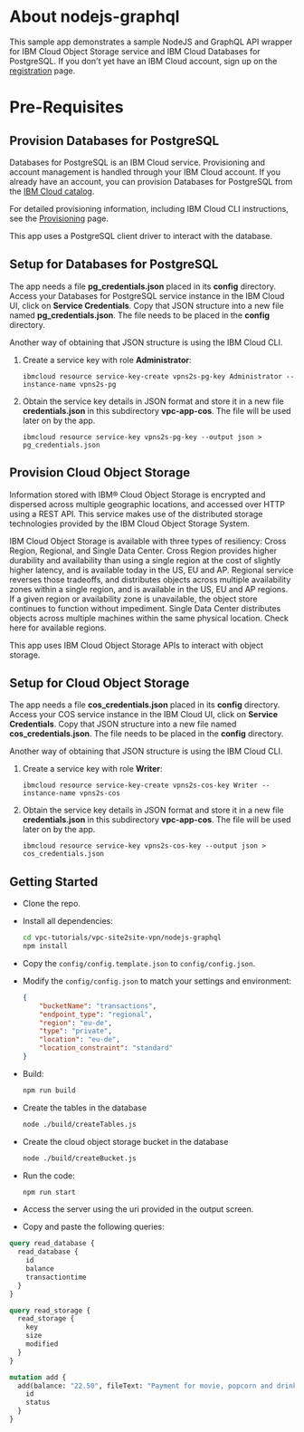 # About nodejs-graphql

This sample app demonstrates a sample NodeJS and GraphQL API wrapper for IBM Cloud Object Storage service and IBM Cloud Databases for PostgreSQL.
If you don't yet have an IBM Cloud account, sign up on the [registration](https://cloud.ibm.com/registration/) page.

# Pre-Requisites

## Provision Databases for PostgreSQL

Databases for PostgreSQL is an IBM Cloud service. Provisioning and account management is handled through your IBM Cloud account. If you already have an account, you can provision Databases for PostgreSQL from the [IBM Cloud catalog](https://cloud.ibm.com/catalog/services/databases-for-postgresql).

For detailed provisioning information, including IBM Cloud CLI instructions, see the [Provisioning](https://cloud.ibm.com/docs/services/databases-for-postgresql?topic=cloud-databases-provisioning) page.

This app uses a PostgreSQL client driver to interact with the database.

## Setup for Databases for PostgreSQL
The app needs a file **pg_credentials.json** placed in its **config** directory. Access your Databases for PostgreSQL service instance in the IBM Cloud UI, click on **Service Credentials**. Copy that JSON structure into a new file named **pg_credentials.json**. The file needs to be placed in the **config** directory.

Another way of obtaining that JSON structure is using the IBM Cloud CLI.
1. Create a service key with role **Administrator**:
   ```
   ibmcloud resource service-key-create vpns2s-pg-key Administrator --instance-name vpns2s-pg
   ```
  
2. Obtain the service key details in JSON format and store it in a new file **credentials.json** in this subdirectory **vpc-app-cos**. The file will be used later on by the app.
   ```
   ibmcloud resource service-key vpns2s-pg-key --output json > pg_credentials.json
   ```

## Provision Cloud Object Storage
Information stored with IBM® Cloud Object Storage is encrypted and dispersed across multiple geographic locations, and accessed over HTTP using a REST API. This service makes use of the distributed storage technologies provided by the IBM Cloud Object Storage System.

IBM Cloud Object Storage is available with three types of resiliency: Cross Region, Regional, and Single Data Center. Cross Region provides higher durability and availability than using a single region at the cost of slightly higher latency, and is available today in the US, EU and AP. Regional service reverses those tradeoffs, and distributes objects across multiple availability zones within a single region, and is available in the US, EU and AP regions. If a given region or availability zone is unavailable, the object store continues to function without impediment. Single Data Center distributes objects across multiple machines within the same physical location. Check here for available regions.

This app uses IBM Cloud Object Storage APIs to interact with object storage.

## Setup for Cloud Object Storage
The app needs a file **cos_credentials.json** placed in its **config** directory. Access your COS service instance in the IBM Cloud UI, click on **Service Credentials**. Copy that JSON structure into a new file named **cos_credentials.json**. The file needs to be placed in the **config** directory.

Another way of obtaining that JSON structure is using the IBM Cloud CLI.
1. Create a service key with role **Writer**:
   ```
   ibmcloud resource service-key-create vpns2s-cos-key Writer --instance-name vpns2s-cos
   ```
  
2. Obtain the service key details in JSON format and store it in a new file **credentials.json** in this subdirectory **vpc-app-cos**. The file will be used later on by the app.
   ```
   ibmcloud resource service-key vpns2s-cos-key --output json > cos_credentials.json
   ```

## Getting Started

- Clone the repo.

- Install all dependencies:

    ```sh
    cd vpc-tutorials/vpc-site2site-vpn/nodejs-graphql
    npm install 
    ```

- Copy the `config/config.template.json` to `config/config.json`.

- Modify the `config/config.json` to match your settings and environment:

    ```json
    {
        "bucketName": "transactions",
        "endpoint_type": "regional",
        "region": "eu-de",
        "type": "private",
        "location": "eu-de",
        "location_constraint": "standard"
    }
    ```

- Build:

    ```sh
    npm run build
    ```


- Create the tables in the database
    ```sh
    node ./build/createTables.js
    ```

- Create the cloud object storage bucket in the database
    ```sh
    node ./build/createBucket.js
    ```

- Run the code:

    ```sh
    npm run start
    ```

- Access the server using the uri provided in the output screen.

- Copy and paste the following queries:

```graphql
query read_database {
  read_database {
    id
    balance
    transactiontime
  }
}

query read_storage {
  read_storage {
    key
    size
    modified
  }
}

mutation add {
  add(balance: "22.50", fileText: "Payment for movie, popcorn and drink...") {
    id
    status
  }
}
```